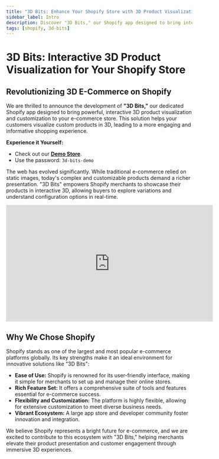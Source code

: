 ```yaml
---
title: "3D Bits: Enhance Your Shopify Store with 3D Product Visualization"
sidebar_label: Intro
description: Discover "3D Bits," our Shopify app designed to bring interactive 3D product configurators and visualization to your e-commerce store.
tags: [shopify, 3d-bits]
---
```


# 3D Bits: Interactive 3D Product Visualization for Your Shopify Store

## Revolutionizing 3D E-Commerce on Shopify

We are thrilled to announce the development of **"3D Bits,"** our dedicated Shopify app designed to bring powerful, interactive 3D product visualization and customization to your e-commerce store. This solution helps your customers visualize custom products in 3D, leading to a more engaging and informative shopping experience.

**Experience it Yourself:**
*   Check out our **[Demo Store](https://bitbybit-dev-3d-configurators.myshopify.com)**.
*   Use the password: `3d-bits-demo`

The web has evolved significantly. While traditional e-commerce relied on static images, today's complex and customizable products demand a richer presentation. "3D Bits" empowers Shopify merchants to showcase their products in interactive 3D, allowing buyers to explore variations and understand configuration options in real-time.

<div class="responsive-video-container">
  <iframe 
    width="560" 
    height="315" 
    src="https://www.youtube.com/embed/UwIEYWxlGQ0?si=ZtLRjdJ8t2DXjdjl" 
    title="3D Bits App For Shopify Demo" 
    frameborder="0" 
    allow="accelerometer; autoplay; clipboard-write; encrypted-media; gyroscope; picture-in-picture; web-share" 
    allowfullscreen>
  </iframe>
</div>

## Why We Chose Shopify

Shopify stands as one of the largest and most popular e-commerce platforms globally. Its key strengths make it an ideal environment for innovative solutions like "3D Bits":

*   **Ease of Use:** Shopify is renowned for its user-friendly interface, making it simple for merchants to set up and manage their online stores.
*   **Rich Feature Set:** It offers a comprehensive suite of tools and features essential for e-commerce success.
*   **Flexibility and Customization:** The platform is highly flexible, allowing for extensive customization to meet diverse business needs.
*   **Vibrant Ecosystem:** A large app store and developer community foster innovation and integration.

We believe Shopify represents a bright future for e-commerce, and we are excited to contribute to this ecosystem with "3D Bits," helping merchants elevate their product presentation and customer engagement through immersive 3D experiences.